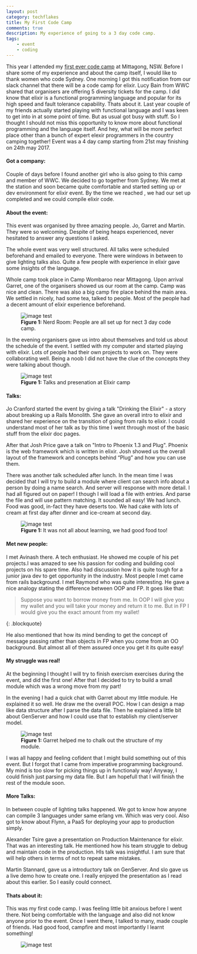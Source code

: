 ```yaml
---
layout: post
category: techflakes
title: My First Code Camp
comments: true
description: My experience of going to a 3 day code camp. 
tags:
    - event
    - coding
---
```



This year I attended my [first ever code camp](http://elixir.camp/)  at Mittagong, NSW. Before I share some of my experience and about the camp itself, I would like to thank women who code Sydney.
One morning I got this notification from our slack channel that there will be a code camp for elixir. Lucy Bain from WWC shared that organisers are offering 5 diversity tickets for the camp. I did know that elixir is a functional programming language and popular for its high speed and fault tolerance capability. Thats about it. Last year couple of my friends actually started playing with functional language and I was keen to get into in at some point of time. But as usual got busy with stuff. So I thought I should not miss this opportunity to know more about functional programming and the language itself. And hey, what will be more perfect place other than a bunch of expert elexir programmers in the country camping together! Event was a 4 day camp starting from 21st may finishing on 24th may 2017.  

#### Got a company:

Couple of days before I found another girl who is also going to this camp and member of WWC. We decided to go together from Sydney. We met at the station and soon became quite comfortable and started setting up or dev environment for elixir event. By the time we reached , we had our set up completed and we could compile elixir code.

#### About the event:

This event was organised by three amazing people. Jo, Garret and Martin. They were so welcoming. Despite of being heaps experienced, never hesitated to answer any questions I asked.

The whole event was very well structured. All talks were scheduled beforehand and emailed to everyone. There were windows in between to give lighting talks also. Quite a few people with experience in elixir gave some insights of the language.

Whole camp took place in Camp Wombaroo near Mittagong. Upon arrival Garret, one of the organisers showed us our room at the camp. Camp was nice and clean. There was also a big camp fire place behind the main area. We settled in nicely, had some tea, talked to people. Most of the people had a decent amount of elixir experience beforehand. 
<figure>
<img alt="image test" src="{{ site.baseurl }}/resources/images/room.jpg"/>
<figcaption>
<strong>Figure 1: </strong>Nerd Room: People are all set up for nect 3 day code camp.
</figcaption>
</figure>
In the evening organisers gave us intro about themselves and told us about the schedule of the event. I settled with my computer and started playing with elixir. Lots of people had their own projects to work on. They were collaborating well. Being a noob I did not have the clue of the concepts they were talking about though.

<figure>
<img alt="image test" src="{{ site.baseurl }}/resources/images/talks.jpg"/>
<figcaption>
<strong>Figure 1: </strong> Talks and presenation at Elixir camp
</figcaption>
</figure>

#### Talks:

Jo Cranford started the event by giving a talk "Drinking the Elixir" - a story about breaking up a Rails Monolith. She gave an overall intro to elixir and shared her experience on the transition of going from rails to elixir. I could understand most of her talk as by this time I went through most of the basic stuff from the elixir doc pages. 

After that Josh Price gave a talk on "Intro to Phoenix 1.3 and Plug". Phoenix is the web framework which is written in elixir. Josh showed us the overall layout of the framework and concepts behind “Plug” and how you can use them.

There was another talk scheduled after lunch. In the mean time I was decided that I will try to build a module where client can search info about a person by doing a name search. And server will response with more detail. I had all figured out on paper! I though I will load a file with entries. And parse the file and will use pattern matching. It sounded all easy! We had lunch. Food was good, in-fact they have deserts too. We had cake with lots of cream at first day after dinner and ice-cream at second day.


<figure>
<img alt="image test" src="{{ site.baseurl }}/resources/images/breakfast_all.jpg"/>
<figcaption>
<strong>Figure 1: </strong>It was not all about learning, we had good food too!
</figcaption>
</figure>

#### Met new people:

I met Avinash there. A tech enthusiast. He showed me couple of his pet projects.I was amazed to see his passion for coding and building cool projects on his spare time. Also had discussion how it is quite tough for a junior java dev to get opportunity in the industry. Most people I met came from rails background. I met Raymond who was quite interesting. He gave a nice analogy stating the difference between OOP and FP. It goes like that:

>Suppose you want to borrow money from me. In OOP I will give you my wallet and you will take your money and return it to me. But in FP I would give you the exact amount from my wallet! 
> 
{: .blockquote}

He also mentioned that how its mind bending to get the concept of message passing rather than objects in FP when you come from an OO background. But almost all of them assured once you get it its quite easy!

#### My struggle was real!

At the beginning I thought I will try to finish exercism exercises during the event, and did the first one! After that I decided to try to build a small module which was a wrong move from my part! 

In the evening I had a quick chat with Garret about my little module. He explained it so well. He draw me the overall POC. How I can design a map like data structure after I parse the data file. Then he explained a little bit about GenServer and how I could use that to establish my client/server model.
<figure>
<img alt="image test" src="{{ site.baseurl }}/resources/images/POC.jpg"/>
<figcaption>
<strong>Figure 1: </strong>Garret helped me to chalk out the structure of my module.
</figcaption>
</figure>

I was all happy and feeling cofident that I might build something out of this event. But I forgot that I came from imperative programming background. My mind is too slow for picking things up in functionaly way! Anyway, I could finish just parsing my data file. But I am hopefull that I will finish the rest of the module soon.

#### More Talks:
In between couple of lighting talks happened. We got to know how anyone can compile 3 languages under same erlang vm. Which was very cool. Also got to know about Flynn, a PaaS for deploying your app to production simply.

Alexander Tsire gave a presentation on Production Maintenance for elixir. That was an interesting talk. He mentioned how his team struggle to debug and maintain code in the production. HIs talk was insightful. I am sure that will help others in terms of not to repeat same mistakes.

Martin Stannard, gave us a introductory talk on GenServer. And slo gave us a live demo how to create one. I really enjoyed the presentation as I read about this earlier. So I easily could connect.


#### Thats about it:

This was my first code camp. I was feeling little bit anxious before I went there. Not being comfortable with the language and also did not know anyone prior to the event. Once I went there, I talked to many, made couple of friends. Had good food, campfire and most importantly I learnt something!

<figure>
<img alt="image test" src="{{ site.baseurl }}/resources/images/firepit.jpg"/>
</figure>